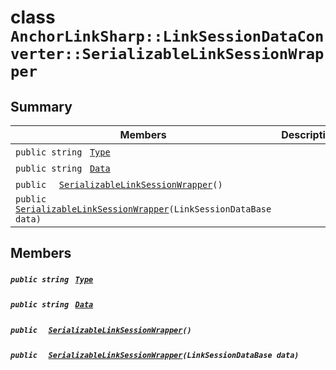 # class `AnchorLinkSharp::LinkSessionDataConverter::SerializableLinkSessionWrapper` 

## Summary

 Members                                | Descriptions                                
----------------------------------------|---------------------------------------------
`public string ` [`Type`](#class_anchor_link_sharp_1_1_link_session_data_converter_1_1_serializable_link_session_wrapper_1a651a3c9de2e16ff0deca8d09dedbda58) | 
`public string ` [`Data`](#class_anchor_link_sharp_1_1_link_session_data_converter_1_1_serializable_link_session_wrapper_1a0df039919c9cd4ab27611e3addb611c1) | 
`public  ` [`SerializableLinkSessionWrapper`](#class_anchor_link_sharp_1_1_link_session_data_converter_1_1_serializable_link_session_wrapper_1ad5a6da33cce2b1dc5e1e3efb9a93fd57)`()` | 
`public  ` [`SerializableLinkSessionWrapper`](#class_anchor_link_sharp_1_1_link_session_data_converter_1_1_serializable_link_session_wrapper_1a892a348173ec17670acdc15611df6f78)`(LinkSessionDataBase data)` | 

## Members

##### `public string ` [`Type`](#class_anchor_link_sharp_1_1_link_session_data_converter_1_1_serializable_link_session_wrapper_1a651a3c9de2e16ff0deca8d09dedbda58) 

##### `public string ` [`Data`](#class_anchor_link_sharp_1_1_link_session_data_converter_1_1_serializable_link_session_wrapper_1a0df039919c9cd4ab27611e3addb611c1) 

##### `public  ` [`SerializableLinkSessionWrapper`](#class_anchor_link_sharp_1_1_link_session_data_converter_1_1_serializable_link_session_wrapper_1ad5a6da33cce2b1dc5e1e3efb9a93fd57)`()` 

##### `public  ` [`SerializableLinkSessionWrapper`](#class_anchor_link_sharp_1_1_link_session_data_converter_1_1_serializable_link_session_wrapper_1a892a348173ec17670acdc15611df6f78)`(LinkSessionDataBase data)` 

